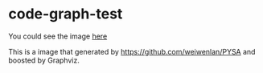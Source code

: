 # code-graph-test

You could see the image [here](https://weiwenlan.github.io/code-graph-test/)

This is a image that generated by https://github.com/weiwenlan/PYSA and boosted by Graphviz.
